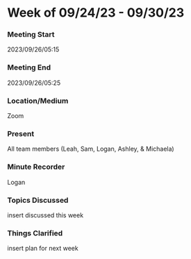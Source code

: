 # Week of 09/24/23 - 09/30/23

### Meeting Start
2023/09/26/05:15

### Meeting End
2023/09/26/05:25

### Location/Medium
Zoom

### Present
All team members (Leah, Sam, Logan, Ashley, & Michaela)

### Minute Recorder
Logan

### Topics Discussed
insert discussed this week

### Things Clarified
insert plan for next week